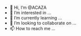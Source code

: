 - 👋 Hi, I’m @ACAZA
- 👀 I’m interested in ...
- 🌱 I’m currently learning ...
- 💞️ I’m looking to collaborate on ...
- 📫 How to reach me ...

<!---
ACAZA/ACAZA is a ✨ special ✨ repository because its `README.md` (this file) appears on your GitHub profile.
You can click the Preview link to take a look at your changes.
--->

